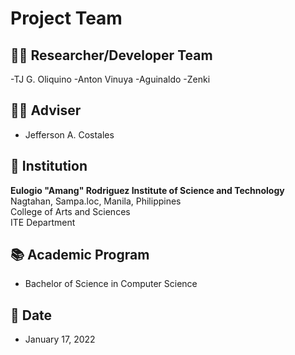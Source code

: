 # Project Team

## 🧑‍💻 Researcher/Developer Team
-TJ G. Oliquino
-Anton Vinuya
-Aguinaldo
-Zenki

## 👨‍🏫 Adviser
- Jefferson A. Costales  

## 🏫 Institution
**Eulogio "Amang" Rodriguez Institute of Science and Technology**  
Nagtahan, Sampa.loc, Manila, Philippines  
College of Arts and Sciences  
ITE Department  

## 📚 Academic Program
- Bachelor of Science in Computer Science  

## 📅 Date
- January 17, 2022
